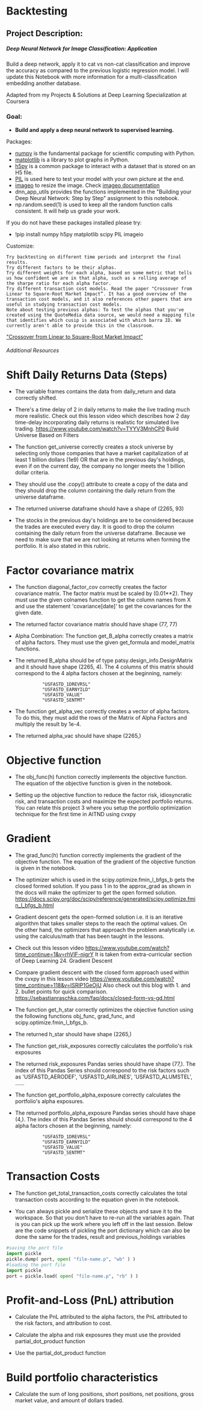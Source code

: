
# Backtesting

## Project Description: 

##### Deep Neural Network for Image Classification: Application

Build a deep network, apply it to cat vs non-cat classification and improve the accuracy as compared to the previous logistic regression model. I will update this Notebook with more information for a multi-classification
embedding another database.

Adapted from my Projects & Solutions at Deep Learning Specialization at Coursera

### Goal:
- <b>Build and apply a deep neural network to supervised learning.</b>

Packages:
- [numpy](https://www.numpy.org/) is the fundamental package for scientific computing with Python.
- [matplotlib](http://matplotlib.org) is a library to plot graphs in Python.
- [h5py](http://www.h5py.org) is a common package to interact with a dataset that is stored on an H5 file.
- [PIL](http://www.pythonware.com/products/pil/) is used here to test your model with your own picture at the end.
- [imageo](https://pypi.org/project/imageio/) to resize the image. Check [imageo documentation](https://imageio.readthedocs.io/en/stable/)
- dnn_app_utils provides the functions implemented in the "Building your Deep Neural Network: Step by Step" assignment to this notebook.
- np.random.seed(1) is used to keep all the random function calls consistent. It will help us grade your work.

If you do not have these packages installed please try:

* !pip install numpy h5py matplotlib scipy PIL imageio


Customize:

    Try backtesting on different time periods and interpret the final results.
    Try different factors to be their alphas.
    Try different weights for each alpha, based on some metric that tells us how confident we are in that alpha, such as a rolling average of the sharpe ratio for each alpha factor.
    Try different transaction cost models. Read the paper "Crossover from Linear to Square-Root Market Impact”. It has a good overview of the transaction cost models, and it also references other papers that are useful in studying transaction cost models.
    Note about testing previous alphas: To test the alphas that you've created using the QuoteMedia data source, we would need a mapping file that identifies which cusip is associated with which barra ID. We currently aren't able to provide this in the classroom.

["Crossover from Linear to Square-Root Market Impact”](https://arxiv.org/pdf/1811.05230.pdf)


###### *Additional Resources*

# Shift Daily Returns Data (Steps)

* The variable frames contains the data from daily_return and data correctly shifted.

* There's a time delay of 2 in daily returns to make the live trading much more realistic. Check out this lesson video which describes how 2 day time-delay incorporating daily returns is realistic for simulated live trading. https://www.youtube.com/watch?v=TYYV3MnhCP0
Build Universe Based on Filters

* The function get_universe correctly creates a stock universe by selecting only those companies that have a market capitalization of at least 1 billion dollars (1e9) OR that are in the previous day's holdings, even if on the current day, the company no longer meets the 1 billion dollar criteria.

* They should use the .copy() attribute to create a copy of the data and they should drop the column containing the daily return from the universe dataframe.

* The returned universe dataframe should have a shape of (2265, 93)

* The stocks in the previous day's holdings are to be considered because the trades are executed every day. It is good to drop the column containing the daily return from the universe dataframe. Because we need to make sure that we are not looking at returns when forming the portfolio. It is also stated in this rubric.

# Factor covariance matrix

* The function diagonal_factor_cov correctly creates the factor covariance matrix. The factor matrix must be scaled by (0.01**2). They must use the given colnames function to get the column names from X and use the statement 'covariance[date]' to get the covariances for the given date.

* The returned factor covariance matrix should have shape (77, 77)

* Alpha Combination: The function get_B_alpha correctly creates a matrix of alpha factors. They must use the given get_formula and model_matrix functions.

* The returned B_alpha should be of type patsy.design_info.DesignMatrix and it should have shape (2265, 4). The 4 columns of this matrix should correspond to the 4 alpha factors chosen at the beginning, namely:

                "USFASTD_1DREVRSL"
                "USFASTD_EARNYILD"
                "USFASTD_VALUE"
                "USFASTD_SENTMT"

* The function get_alpha_vec correctly creates a vector of alpha factors. To do this, they must add the rows of the Matrix of Alpha Factors and multiply the result by 1e-4.

* The returned alpha_vac should have shape (2265,)

# Objective function

* The obj_func(h) function correctly implements the objective function. The equation of the objective function is given in the notebook.

* Setting up the objective function to reduce the factor risk, idiosyncratic risk, and transaction costs and maximize the expected portfolio returns. You can relate this project 3 where you setup the portfolio optimization technique for the first time in AITND using cvxpy

# Gradient 

* The grad_func(h) function correctly implements the gradient of the objective function. The equation of the gradient of the objective function is given in the notebook.

* The optimizer which is used in the scipy.optimize.fmin_l_bfgs_b gets the closed formed solution. If you pass 1 in to the approx_grad as shown in the docs will make the optimizer to get the open formed solution.
https://docs.scipy.org/doc/scipy/reference/generated/scipy.optimize.fmin_l_bfgs_b.html

* Gradient descent gets the open-formed solution i.e. it is an iterative algorithm that takes smaller steps to the reach the optimal values. On the other hand, the optimizers that approach the problem analytically i.e. using the calculus/math that has been taught in the lessons.

* Check out this lesson video https://www.youtube.com/watch?time_continue=1&v=rhVIF-nigrY
It is taken from extra-curricular section of Deep Learning 24. Gradient Descent

* Compare gradient descent with the closed form approach used within the cvxpy in this lesson video
https://www.youtube.com/watch?time_continue=118&v=ISRlP1GeOjU
Also check out this blog with 1. and 2. bullet points for quick comparison. https://sebastianraschka.com/faq/docs/closed-form-vs-gd.html


* The function get_h_star correctly optimizes the objective function using the following functions obj_func, grad_func, and scipy.optimize.fmin_l_bfgs_b.

* The returned h_star should have shape (2265,) 

* The function get_risk_exposures correctly calculates the portfolio's risk exposures

* The returned risk_exposures Pandas series should have shape (77,). The index of this Pandas Series should correspond to the risk factors such as 'USFASTD_AERODEF', 'USFASTD_AIRLINES', 'USFASTD_ALUMSTEL', ......

* The function get_portfolio_alpha_exposure correctly calculates the portfolio's alpha exposures.

* The returned portfolio_alpha_exposure Pandas series should have shape (4,). The index of this Pandas Series should should correspond to the 4 alpha factors chosen at the beginning, namely:

                "USFASTD_1DREVRSL"
                "USFASTD_EARNYILD"
                "USFASTD_VALUE"
                "USFASTD_SENTMT"

# Transaction Costs

* The function get_total_transaction_costs correctly calculates the total transaction costs according to the equation given in the notebook.

* You can always pickle and serialize these objects and save it to the workspace. So that you don't have to re-run all the variables again. That is you can pick up the work where you left off in the last session. Below are the code snippets of pickling the port dictionary which can also be done the same for the trades, result and previous_holdings variables

```python
#saving the port file
import pickle
pickle.dump( port, open( "file-name.p", "wb" ) )
#loading the port file
import pickle
port = pickle.load( open( "file-name.p", "rb" ) )
```

# Profit-and-Loss (PnL) attribution

* Calculate the PnL attributed to the alpha factors, the PnL attributed to the risk factors, and attribution to cost.

* Calculate the alpha and risk exposures they must use the provided partial_dot_product function

* Use the partial_dot_product function

# Build portfolio characteristics

* Calculate the sum of long positions, short positions, net positions, gross market value, and amount of dollars traded.
